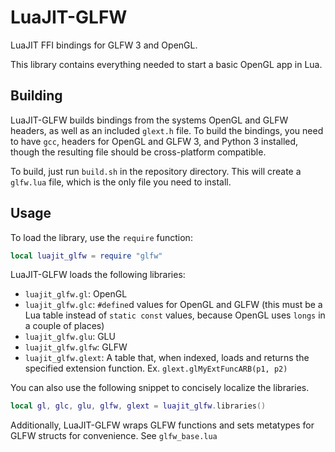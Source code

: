 
LuaJIT-GLFW
===========

LuaJIT FFI bindings for GLFW 3 and OpenGL.

This library contains everything needed to start a basic OpenGL app in Lua.

Building
--------

LuaJIT-GLFW builds bindings from the systems OpenGL and GLFW headers, as well as an included `glext.h` file.
To build the bindings, you need to have `gcc`, headers for OpenGL and GLFW 3, and Python 3 installed, though the resulting
file should be cross-platform compatible.

To build, just run `build.sh` in the repository directory. This will create a `glfw.lua` file, which is the only file
you need to install.

Usage
-----

To load the library, use the `require` function:

```lua
local luajit_glfw = require "glfw"
```

LuaJIT-GLFW loads the following libraries:

* `luajit_glfw.gl`: OpenGL
* `luajit_glfw.glc`: `#define`d values for OpenGL and GLFW (this must be a Lua table instead of `static const` values, because OpenGL uses `longs` in a couple of places)
* `luajit_glfw.glu`: GLU
* `luajit_glfw.glfw`: GLFW
* `luajit_glfw.glext`: A table that, when indexed, loads and returns the specified extension function. Ex. `glext.glMyExtFuncARB(p1, p2)`

You can also use the following snippet to concisely localize the libraries.

```lua
local gl, glc, glu, glfw, glext = luajit_glfw.libraries()
```

Additionally, LuaJIT-GLFW wraps GLFW functions and sets metatypes for GLFW structs for convenience. See `glfw_base.lua`
